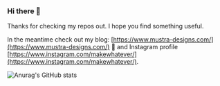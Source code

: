 ### Hi there 👋

Thanks for checking my repos out. I hope you find something useful.

In the meantime check out my blog: [https://www.mustra-designs.com/](https://www.mustra-designs.com/) 🚀 and Instagram profile [https://www.instagram.com/makewhatever/](https://www.instagram.com/makewhatever/).


![Anurag's GitHub stats](https://github-readme-stats.vercel.app/api?username=iruzevic&show_icons=true&theme=radical)

